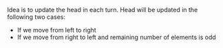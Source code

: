 Idea is to update the head in each turn. Head will be updated in the following two cases:
- If we move from left to right
- If we move from right to left and remaining number of elements is odd